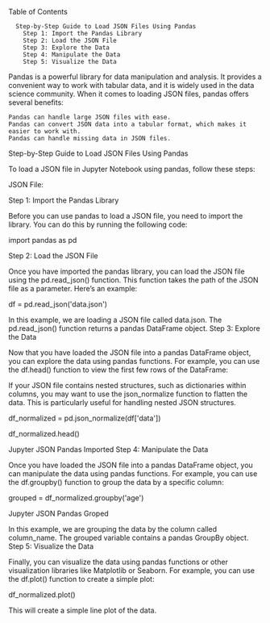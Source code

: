 Table of Contents

      Step-by-Step Guide to Load JSON Files Using Pandas
        Step 1: Import the Pandas Library
        Step 2: Load the JSON File
        Step 3: Explore the Data
        Step 4: Manipulate the Data
        Step 5: Visualize the Data
    
Pandas is a powerful library for data manipulation and analysis. It provides a convenient way to work with tabular data, and it is widely used in the data science community. When it comes to loading JSON files, pandas offers several benefits:

    Pandas can handle large JSON files with ease.
    Pandas can convert JSON data into a tabular format, which makes it easier to work with.
    Pandas can handle missing data in JSON files.

Step-by-Step Guide to Load JSON Files Using Pandas

To load a JSON file in Jupyter Notebook using pandas, follow these steps:

JSON File:

Step 1: Import the Pandas Library

Before you can use pandas to load a JSON file, you need to import the library. You can do this by running the following code:

import pandas as pd

Step 2: Load the JSON File

Once you have imported the pandas library, you can load the JSON file using the pd.read_json() function. This function takes the path of the JSON file as a parameter. Here’s an example:

df = pd.read_json('data.json')

In this example, we are loading a JSON file called data.json. The pd.read_json() function returns a pandas DataFrame object.
Step 3: Explore the Data

Now that you have loaded the JSON file into a pandas DataFrame object, you can explore the data using pandas functions. For example, you can use the df.head() function to view the first few rows of the DataFrame:

If your JSON file contains nested structures, such as dictionaries within columns, you may want to use the json_normalize function to flatten the data. This is particularly useful for handling nested JSON structures.

df_normalized = pd.json_normalize(df['data'])

df_normalized.head()

Jupyter JSON Pandas Imported
Step 4: Manipulate the Data

Once you have loaded the JSON file into a pandas DataFrame object, you can manipulate the data using pandas functions. For example, you can use the df.groupby() function to group the data by a specific column:

grouped = df_normalized.groupby('age')

Jupyter JSON Pandas Groped

In this example, we are grouping the data by the column called column_name. The grouped variable contains a pandas GroupBy object.
Step 5: Visualize the Data

Finally, you can visualize the data using pandas functions or other visualization libraries like Matplotlib or Seaborn. For example, you can use the df.plot() function to create a simple plot:

df_normalized.plot()

This will create a simple line plot of the data.
